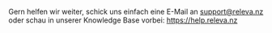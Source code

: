 Gern helfen wir weiter, schick uns einfach eine E-Mail an support@releva.nz oder schau in unserer Knowledge Base vorbei: https://help.releva.nz